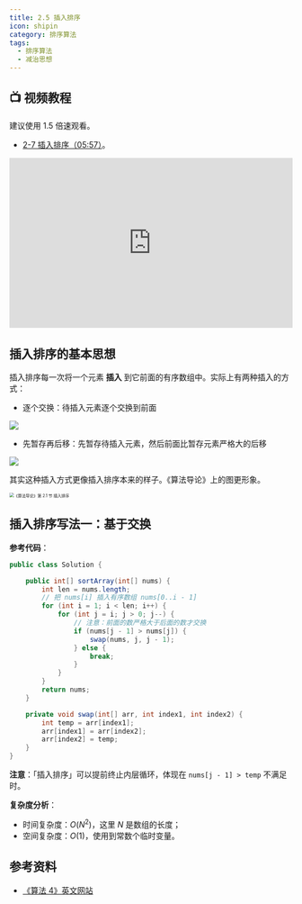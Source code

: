 ```yaml
---
title: 2.5 插入排序
icon: shipin
category: 排序算法
tags:
  - 排序算法
  - 减治思想
---
```


## :tv: **视频教程** <Badge text="视频" type="warning"/>

建议使用 1.5 倍速观看。

- [2-7 插入排序（05:57）](https://www.bilibili.com/video/BV1y44y1q7MJ?p=7)。

<div style="position: relative; padding: 30% 45%;">
<iframe style="position: absolute; width: 100%; height: 100%; left: 0; top: 0;" src="https://player.bilibili.com/player.html?aid=974034772&bvid=BV1y44y1q7MJ&cid=365418477&page=7" frameborder="no" scrolling="no"></iframe>
</div>

## 插入排序的基本思想

插入排序每一次将一个元素 **插入** 到它前面的有序数组中。实际上有两种插入的方式：

- 逐个交换：待插入元素逐个交换到前面

![](https://tva1.sinaimg.cn/large/008i3skNgy1gwyurfs2f8g30g003n19k.gif)

- 先暂存再后移：先暂存待插入元素，然后前面比暂存元素严格大的后移

![](https://tva1.sinaimg.cn/large/008i3skNgy1gwyurgwqeng30af04odkr.gif)

其实这种插入方式更像插入排序本来的样子。《算法导论》上的图更形象。

<img src="https://tva1.sinaimg.cn/large/008i3skNgy1gwyuyr6mtqj30hc0gg0tr.jpg" alt="《算法导论》第 2.1 节 插入排序" style="zoom:50%;" />

## 插入排序写法一：基于交换

**参考代码**：

```java
public class Solution {

    public int[] sortArray(int[] nums) {
        int len = nums.length;
        // 把 nums[i] 插入有序数组 nums[0..i - 1]
        for (int i = 1; i < len; i++) {
            for (int j = i; j > 0; j--) {
                // 注意：前面的数严格大于后面的数才交换
                if (nums[j - 1] > nums[j]) {
                    swap(nums, j, j - 1);
                } else {
                    break;
                }
            }
        }
        return nums;
    }

    private void swap(int[] arr, int index1, int index2) {
        int temp = arr[index1];
        arr[index1] = arr[index2];
        arr[index2] = temp;
    }
}
```

**注意**：「插入排序」可以提前终止内层循环，体现在 `nums[j - 1] > temp` 不满足时。

**复杂度分析**：

- 时间复杂度：$O(N^2)$，这里 $N$ 是数组的长度；
- 空间复杂度：$O(1)$，使用到常数个临时变量。

## 参考资料

- [《算法 4》英文网站](https://algs4.cs.princeton.edu/21elementary/)
